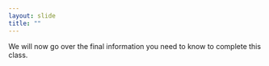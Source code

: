 ```yaml
---
layout: slide
title: ""
---
```


We will now go over the final information you need to know to complete this class.